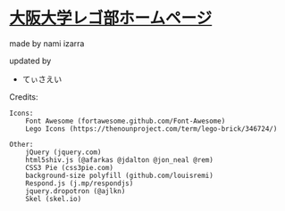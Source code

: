 # [大阪大学レゴ部ホームページ](http://handailegobu.github.io)
made by nami izarra

updated by
- てぃさえい

Credits:

	Icons:
		Font Awesome (fortawesome.github.com/Font-Awesome)
		Lego Icons (https://thenounproject.com/term/lego-brick/346724/)

	Other:
		jQuery (jquery.com)
		html5shiv.js (@afarkas @jdalton @jon_neal @rem)
		CSS3 Pie (css3pie.com)
		background-size polyfill (github.com/louisremi)
		Respond.js (j.mp/respondjs)
		jquery.dropotron (@ajlkn)
		Skel (skel.io)
